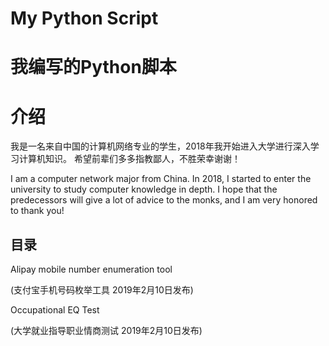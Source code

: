 # My Python Script
# 我编写的Python脚本
# 介绍
 我是一名来自中国的计算机网络专业的学生，2018年我开始进入大学进行深入学习计算机知识。
希望前辈们多多指教鄙人，不胜荣幸谢谢！
 
I am a computer network major from China. In 2018, I started to enter the university to study computer knowledge in depth.
I hope that the predecessors will give a lot of advice to the monks, and I am very honored to thank you!






## 目录
Alipay mobile number enumeration tool

(支付宝手机号码枚举工具 2019年2月10日发布)


Occupational EQ Test	            

(大学就业指导职业情商测试 2019年2月10日发布)
